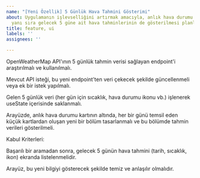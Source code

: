 ```yaml
---
name: "[Yeni Özellik] 5 Günlük Hava Tahmini Gösterimi"
about: Uygulamanın işlevselliğini artırmak amacıyla, anlık hava durumu bilgilerinin
  yanı sıra gelecek 5 güne ait hava tahminlerinin de gösterilmesi planlanmaktadır.
title: feature, ui
labels: ''
assignees: ''

---
```


OpenWeatherMap API'ının 5 günlük tahmin verisi sağlayan endpoint'i araştırılmalı ve kullanılmalı.

Mevcut API isteği, bu yeni endpoint'ten veri çekecek şekilde güncellenmeli veya ek bir istek yapılmalı.

Gelen 5 günlük veri (her gün için sıcaklık, hava durumu ikonu vb.) işlenerek useState içerisinde saklanmalı.

Arayüzde, anlık hava durumu kartının altında, her bir günü temsil eden küçük kartlardan oluşan yeni bir bölüm tasarlanmalı ve bu bölümde tahmin verileri gösterilmeli.

Kabul Kriterleri:

Başarılı bir aramadan sonra, gelecek 5 günün hava tahmini (tarih, sıcaklık, ikon) ekranda listelenmelidir.

Arayüz, bu yeni bilgiyi gösterecek şekilde temiz ve anlaşılır olmalıdır.
